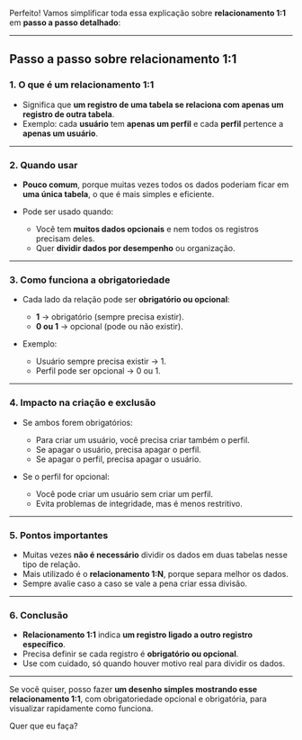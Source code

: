 Perfeito! Vamos simplificar toda essa explicação sobre **relacionamento 1:1** em **passo a passo detalhado**:

---

## **Passo a passo sobre relacionamento 1:1**

### **1. O que é um relacionamento 1:1**

* Significa que **um registro de uma tabela se relaciona com apenas um registro de outra tabela**.
* Exemplo: cada **usuário** tem **apenas um perfil** e cada **perfil** pertence a **apenas um usuário**.

---

### **2. Quando usar**

* **Pouco comum**, porque muitas vezes todos os dados poderiam ficar em **uma única tabela**, o que é mais simples e eficiente.
* Pode ser usado quando:

  * Você tem **muitos dados opcionais** e nem todos os registros precisam deles.
  * Quer **dividir dados por desempenho** ou organização.

---

### **3. Como funciona a obrigatoriedade**

* Cada lado da relação pode ser **obrigatório ou opcional**:

  * **1** → obrigatório (sempre precisa existir).
  * **0 ou 1** → opcional (pode ou não existir).
* Exemplo:

  * Usuário sempre precisa existir → 1.
  * Perfil pode ser opcional → 0 ou 1.

---

### **4. Impacto na criação e exclusão**

* Se ambos forem obrigatórios:

  * Para criar um usuário, você precisa criar também o perfil.
  * Se apagar o usuário, precisa apagar o perfil.
  * Se apagar o perfil, precisa apagar o usuário.
* Se o perfil for opcional:

  * Você pode criar um usuário sem criar um perfil.
  * Evita problemas de integridade, mas é menos restritivo.

---

### **5. Pontos importantes**

* Muitas vezes **não é necessário** dividir os dados em duas tabelas nesse tipo de relação.
* Mais utilizado é o **relacionamento 1\:N**, porque separa melhor os dados.
* Sempre avalie caso a caso se vale a pena criar essa divisão.

---

### **6. Conclusão**

* **Relacionamento 1:1** indica **um registro ligado a outro registro específico**.
* Precisa definir se cada registro é **obrigatório ou opcional**.
* Use com cuidado, só quando houver motivo real para dividir os dados.

---

Se você quiser, posso fazer **um desenho simples mostrando esse relacionamento 1:1**, com obrigatoriedade opcional e obrigatória, para visualizar rapidamente como funciona.

Quer que eu faça?
